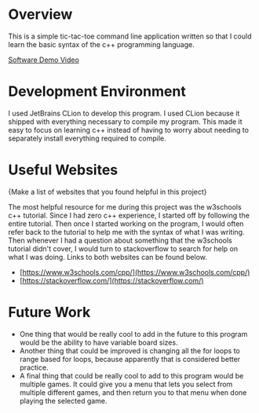 # Overview

This is a simple tic-tac-toe command line application written so that I could learn the basic syntax of the c++ programming language.

[Software Demo Video](https://youtu.be/d5nB55MC9F8)

# Development Environment

I used JetBrains CLion to develop this program. I used CLion because it shipped with everything necessary to compile my program. This made it easy to focus on learning c++ instead of having to worry about needing to separately install everything required to compile.

# Useful Websites

{Make a list of websites that you found helpful in this project}

The most helpful resource for me during this project was the w3schools c++ tutorial. Since I had zero c++ experience, I started off by following the entire tutorial. Then once I started working on the program, I would often refer back to the tutorial to help me with the syntax of what I was writing. Then whenever I had a question about something that the w3schools tutorial didn't cover, I would turn to stackoverflow to search for help on what I was doing. Links to both websites can be found below.

- [https://www.w3schools.com/cpp/](https://www.w3schools.com/cpp/)
- [https://stackoverflow.com/](https://stackoverflow.com/)

# Future Work

- One thing that would be really cool to add in the future to this program would be the ability to have variable board sizes.
- Another thing that could be improved is changing all the for loops to range based for loops, because apparently that is considered better practice.
- A final thing that could be really cool to add to this program would be multiple games. It could give you a menu that lets you select from multiple different games, and then return you to that menu when done playing the selected game.
